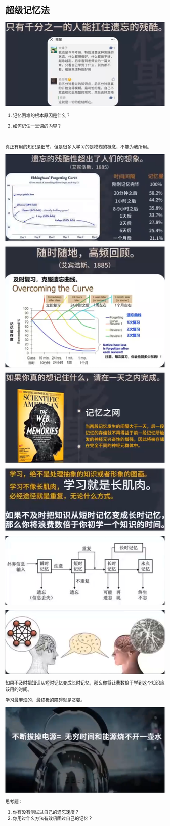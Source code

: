 # 超级记忆法



![image-20220512221555705](resources/image-20220512221555705.png)



1. 记忆困难的根本原因是什么？

2. 如何记住一堂课的内容？

​		



真正有用的知识是细节，但是很多人学习的是模糊的概念，不能为我所用。

![image-20220512221854669](resources/image-20220512221854669.png)

![image-20220512222141589](resources/image-20220512222141589.png)

![image-20220512222424558](resources/image-20220512222424558.png)

![image-20220512222525868](resources/image-20220512222525868.png)

![image-20220512222554880](resources/image-20220512222554880.png)

![image-20220512222603977](resources/image-20220512222603977.png)

如果不及时把知识从短时记忆变成长时记忆，那么你将让费数倍于学到这个知识应该用的时间。

学习最麻烦的、最终极的障碍就是贪婪。

![image-20220512223046151](resources/image-20220512223046151.png)





思考题：

1. 你有没有测试过自己的遗忘速度？
2. 你用过什么方法有效巩固过自己的记忆？























